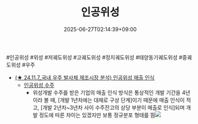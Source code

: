 ﻿---
title: "인공위성"
date: 2025-06-27T02:14:39+09:00
lastmod: 2025-06-27T02:14:39+09:00
type: docs
sidebar:
  open: true
weight: 5
---
<div style="display:none">
  <meta property="article:published_time" content="2025-06-26T17:14:39Z" />
  <meta property="article:modified_time" content="2025-06-26T17:14:39Z" />
</div>
#인공위성 #위성 #저궤도위성 #고궤도위성 #정지궤도위성 #태양동기궤도위성 #중궤도위성 #우주 

- [(★ 24.11.7_국내 우주 발사체 제조시장 분석) 인공위성 매출 인식](★%2011.7_국내%20우주%20발사체%20제조시장%20분석.pdf#page=41&selection=28,0,32,2&color=yellow)
	- [인공위성 수주](★%2011.7_국내%20우주%20발사체%20제조시장%20분석.pdf#page=41&selection=34,0,36,2&color=yellow)
		- 위성개발 수주를 받은 기업의 매출 인식 방식은 통상적인 개발 기간을 4년이라 볼 때, [개발 1년차에는 대체로 구상 단계]이기 때문에 매출 인식이 적고, [개발 2년차~3년차 사이 수주잔고의 상당 부분이 매출로 인식]되며 개발 정도에 따른 차이는 있겠지만 보통 정규분포 형태를 띔![](Pasted%20image%2020241114204524.png)
